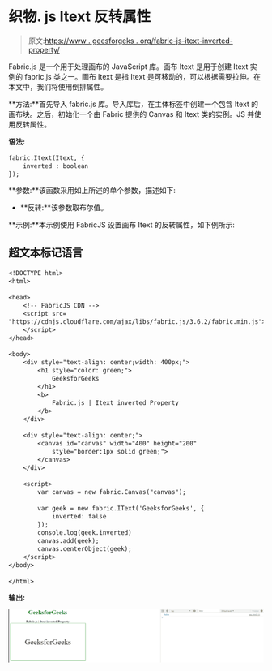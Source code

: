 # 织物. js Itext 反转属性

> 原文:[https://www . geesforgeks . org/fabric-js-itext-inverted-property/](https://www.geeksforgeeks.org/fabric-js-itext-inverted-property/)

Fabric.js 是一个用于处理画布的 JavaScript 库。画布 Itext 是用于创建 Itext 实例的 fabric.js 类之一。画布 Itext 是指 Itext 是可移动的，可以根据需要拉伸。在本文中，我们将使用倒排属性。

**方法:**首先导入 fabric.js 库。导入库后，在主体标签中创建一个包含 Itext 的画布块。之后，初始化一个由 Fabric 提供的 Canvas 和 Itext 类的实例。JS 并使用反转属性。

**语法:**

```
fabric.Itext(Itext, {
    inverted : boolean
});
```

**参数:**该函数采用如上所述的单个参数，描述如下:

*   **反转:**该参数取布尔值。

**示例:**本示例使用 FabricJS 设置画布 Itext 的反转属性，如下例所示:

## 超文本标记语言

```
<!DOCTYPE html>
<html>

<head>
    <!-- FabricJS CDN -->
    <script src=
"https://cdnjs.cloudflare.com/ajax/libs/fabric.js/3.6.2/fabric.min.js">
    </script>
</head>

<body>
    <div style="text-align: center;width: 400px;">
        <h1 style="color: green;">
            GeeksforGeeks
        </h1>
        <b>
            Fabric.js | Itext inverted Property
        </b>
    </div>

    <div style="text-align: center;">
        <canvas id="canvas" width="400" height="200"
            style="border:1px solid green;">
        </canvas>
    </div>

    <script>
        var canvas = new fabric.Canvas("canvas");

        var geek = new fabric.IText('GeeksforGeeks', {
            inverted: false
        });
        console.log(geek.inverted)
        canvas.add(geek);
        canvas.centerObject(geek);
    </script>
</body>

</html>
```

**输出:**

![](img/141b1610a366d9e2d8ca3b28fdc544e6.png)